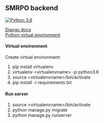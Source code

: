 ## SMRPO backend
[![Python 3.6](https://img.shields.io/badge/python-3.6-blue.svg)](https://www.python.org/downloads/release/python-360/)


[Django docs](https://docs.djangoproject.com/en/3.0/ "Django docs")\
[Python virtual environment](https://docs.python-guide.org/dev/virtualenvs/)

#### Virtual environment
Create virtual environment:
1) pip install virtualenv
2) virtualenv \<virtualenvname\> -p python3.6
3) source <virtualenvname\>/bin/activate
4) pip install -r requirements.txt

#### Run server
1) source <virtualenvname\>/bin/activate
2) python manage.py migrate
3) python manage.py runserver